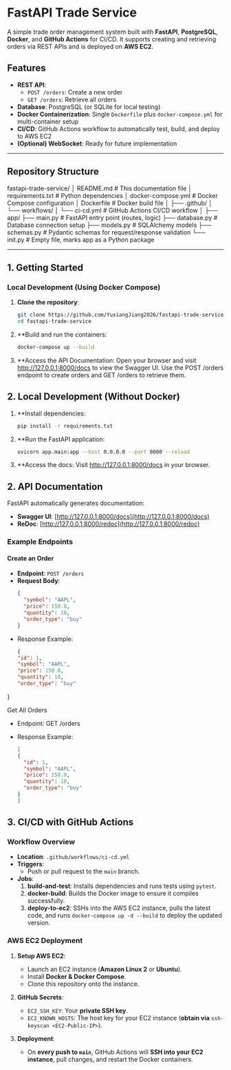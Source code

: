 # FastAPI Trade Service

A simple trade order management system built with **FastAPI**, **PostgreSQL**, **Docker**, and **GitHub Actions** for CI/CD. It supports creating and retrieving orders via REST APIs and is deployed on **AWS EC2**.

## Features

- **REST API**:
  - `POST /orders`: Create a new order
  - `GET /orders`: Retrieve all orders
- **Database**: PostgreSQL (or SQLite for local testing)
- **Docker Containerization**: Single `Dockerfile` plus `docker-compose.yml` for multi-container setup
- **CI/CD**: GitHub Actions workflow to automatically test, build, and deploy to AWS EC2
- **(Optional) WebSocket**: Ready for future implementation

---

## Repository Structure
fastapi-trade-service/
│   README.md                 # This documentation file
│   requirements.txt          # Python dependencies
│   docker-compose.yml        # Docker Compose configuration
│   Dockerfile                # Docker build file
│
├── .github/
│   └── workflows/
│       └── ci-cd.yml         # GitHub Actions CI/CD workflow
│
├── app/
    ├── main.py               # FastAPI entry point (routes, logic)
    ├── database.py           # Database connection setup
    ├── models.py             # SQLAlchemy models
    ├── schemas.py            # Pydantic schemas for request/response validation
    └── init.py           # Empty file, marks app as a Python package
       

---

## 1. Getting Started

### Local Development (Using Docker Compose)

1. **Clone the repository**:
   ```bash
   git clone https://github.com/YuxiangJiang2026/fastapi-trade-service.git
   cd fastapi-trade-service

2. **Build and run the containers:
   ```bash
   docker-compose up --build


3. **Access the API Documentation:
   Open your browser and visit http://127.0.0.1:8000/docs to view the Swagger UI.
   Use the POST /orders endpoint to create orders and GET /orders to retrieve them.

## 2. Local Development (Without Docker)
1. **Install dependencies:
  	```bash
  	pip install -r requirements.txt

2. **Run the FastAPI application:
	```bash
	uvicorn app.main:app --host 0.0.0.0 --port 8000 --reload

3. **Access the docs:
   Visit http://127.0.0.1:8000/docs in your browser.


## 2. API Documentation

FastAPI automatically generates documentation:

- **Swagger UI**: [http://127.0.0.1:8000/docs](http://127.0.0.1:8000/docs)
- **ReDoc**: [http://127.0.0.1:8000/redoc](http://127.0.0.1:8000/redoc)

### Example Endpoints

#### Create an Order
- **Endpoint**: `POST /orders`
- **Request Body**:
  ```json
  {
    "symbol": "AAPL",
    "price": 150.0,
    "quantity": 10,
    "order_type": "buy"
  }

- Response Example:
  ```json
  {
  "id": 1,
  "symbol": "AAPL",
  "price": 150.0,
  "quantity": 10,
  "order_type": "buy"
}

Get All Orders
- Endpoint: GET /orders
- Response Example:

  ```json
  [
  {
    "id": 1,
    "symbol": "AAPL",
    "price": 150.0,
    "quantity": 10,
    "order_type": "buy"
  }
  ]


## 3. CI/CD with GitHub Actions
### Workflow Overview
- **Location**: `.github/workflows/ci-cd.yml`
- **Triggers**:
  - Push or pull request to the `main` branch.
- **Jobs**:
  1. **build-and-test**: Installs dependencies and runs tests using `pytest`.
  2. **docker-build**: Builds the Docker image to ensure it compiles successfully.
  3. **deploy-to-ec2**: SSHs into the AWS EC2 instance, pulls the latest code, and runs `docker-compose up -d --build` to deploy the updated version.

### AWS EC2 Deployment
1. **Setup AWS EC2**:
   - Launch an EC2 instance (**Amazon Linux 2** or **Ubuntu**).
   - Install **Docker & Docker Compose**.
   - Clone this repository onto the instance.
   
2. **GitHub Secrets**:
   - `EC2_SSH_KEY`: Your **private SSH key**.
   - `EC2_KNOWN_HOSTS`: The host key for your EC2 instance (**obtain via** `ssh-keyscan <EC2-Public-IP>`).

3. **Deployment**:
   - On **every push to `main`**, GitHub Actions will **SSH into your EC2 instance**, pull changes, and restart the Docker containers.

